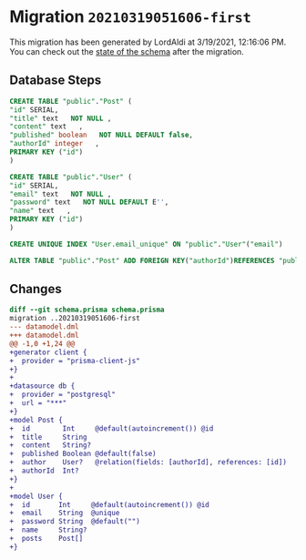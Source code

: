 # Migration `20210319051606-first`

This migration has been generated by LordAldi at 3/19/2021, 12:16:06 PM.
You can check out the [state of the schema](./schema.prisma) after the migration.

## Database Steps

```sql
CREATE TABLE "public"."Post" (
"id" SERIAL,
"title" text   NOT NULL ,
"content" text   ,
"published" boolean   NOT NULL DEFAULT false,
"authorId" integer   ,
PRIMARY KEY ("id")
)

CREATE TABLE "public"."User" (
"id" SERIAL,
"email" text   NOT NULL ,
"password" text   NOT NULL DEFAULT E'',
"name" text   ,
PRIMARY KEY ("id")
)

CREATE UNIQUE INDEX "User.email_unique" ON "public"."User"("email")

ALTER TABLE "public"."Post" ADD FOREIGN KEY("authorId")REFERENCES "public"."User"("id") ON DELETE SET NULL ON UPDATE CASCADE
```

## Changes

```diff
diff --git schema.prisma schema.prisma
migration ..20210319051606-first
--- datamodel.dml
+++ datamodel.dml
@@ -1,0 +1,24 @@
+generator client {
+  provider = "prisma-client-js"
+}
+
+datasource db {
+  provider = "postgresql"
+  url = "***"
+}
+model Post {
+  id        Int     @default(autoincrement()) @id
+  title     String
+  content   String?
+  published Boolean @default(false)
+  author    User?   @relation(fields: [authorId], references: [id])
+  authorId  Int?
+}
+
+model User {
+  id       Int     @default(autoincrement()) @id
+  email    String  @unique
+  password String  @default("")
+  name     String?
+  posts    Post[]
+}
```


